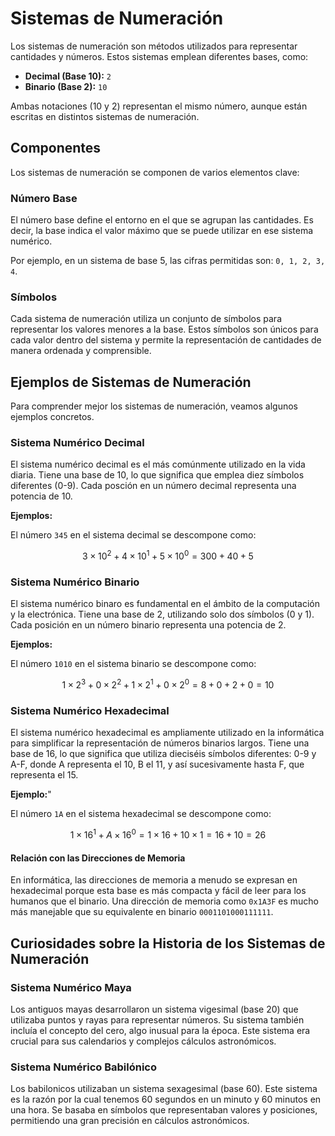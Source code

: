 # Sistemas de Numeración

Los sistemas de numeración son métodos utilizados para representar cantidades y números. Estos sistemas emplean diferentes bases, como:

- **Decimal (Base 10):** `2`
- **Binario (Base 2):** `10`

Ambas notaciones (10 y 2) representan el mismo número, aunque están escritas en distintos sistemas de numeración.

## Componentes

Los sistemas de numeración se componen de varios elementos clave:

### Número Base

El número base define el entorno en el que se agrupan las cantidades. Es decir, la base indica el valor máximo que se puede utilizar en ese sistema numérico.

Por ejemplo, en un sistema de base 5, las cifras permitidas son: `0, 1, 2, 3, 4`.

### Símbolos

Cada sistema de numeración utiliza un conjunto de símbolos para representar los valores menores a la base. Estos símbolos son únicos para cada valor dentro del sistema y permite la representación de cantidades de manera ordenada y comprensible.

## Ejemplos de Sistemas de Numeración

Para comprender mejor los sistemas de numeración, veamos algunos ejemplos concretos.

### Sistema Numérico Decimal

El sistema numérico decimal es el más comúnmente utilizado en la vida diaria. Tiene una base de 10, lo que significa que emplea diez símbolos diferentes (0-9). Cada posción en un número decimal representa una potencia de 10.

**Ejemplos:**

El número `345` en el sistema decimal se descompone como:

$$3 \times 10^2 + 4 \times 10^1 + 5 \times 10^0 = 300 + 40 + 5$$

### Sistema Numérico Binario

El sistema numérico binaro es fundamental en el ámbito de la computación y la electrónica. Tiene una base de 2, utilizando solo dos símbolos (0 y 1). Cada posición en un número binario representa una potencia de 2.

**Ejemplos:**

El número `1010` en el sistema binario se descompone como:

$$1 \times 2^3 + 0 \times 2^2 + 1 \times 2^1 + 0 \times 2^0 = 8 + 0 + 2 + 0 = 10$$

### Sistema Numérico Hexadecimal

El sistema numérico hexadecimal es ampliamente utilizado en la informática para simplificar la representación de números binarios largos. Tiene una base de 16, lo que significa que utiliza dieciséis símbolos diferentes: 0-9 y A-F, donde A representa el 10, B el 11, y así sucesivamente hasta F, que representa el 15.

**Ejemplo:**"

El número `1A` en el sistema hexadecimal se descompone como:

$$1 \times 16^1 + A \times 16^0 = 1 \times 16 + 10 \times 1 = 16 + 10 = 26$$

#### Relación con las Direcciones de Memoria

En informática, las direcciones de memoria a menudo se expresan en hexadecimal porque esta base es más compacta y fácil de leer para los humanos que el binario. Una dirección de memoria como `0x1A3F` es mucho más manejable que su equivalente en binario `0001101000111111`.

## Curiosidades sobre la Historia de los Sistemas de Numeración 

### Sistema Numérico Maya

Los antiguos mayas desarrollaron un sistema vigesimal (base 20) que utilizaba puntos y rayas para representar números. Su sistema también incluía el concepto del cero, algo inusual para la época. Este sistema era crucial para sus calendarios y complejos cálculos astronómicos.

### Sistema Numérico Babilónico

Los babilonicos utilizaban un sistema sexagesimal (base 60). Este sistema es la razón por la cual tenemos 60 segundos en un minuto y 60 minutos en una hora. Se basaba en símbolos que representaban valores y posiciones, permitiendo una gran precisión en cálculos astronómicos.
